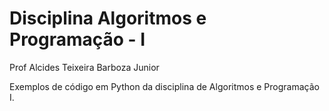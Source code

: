 # Disciplina Algoritmos e Programação - I
Prof Alcides Teixeira Barboza Junior

Exemplos de código em Python da disciplina de Algoritmos e Programação I.
